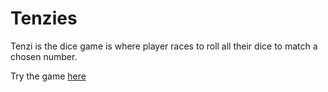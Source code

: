 # Tenzies

Tenzi is the dice game is where player races to roll all their dice to match a chosen number.

Try the game <a href="https://arjun-tenzies.netlify.app/" target="_blank">here</a>